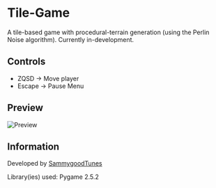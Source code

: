 # Tile-Game

A tile-based game with procedural-terrain generation (using the Perlin Noise algorithm). Currently in-development.

## Controls

- ZQSD -> Move player
- Escape -> Pause Menu

## Preview

![Preview](https://imgur.com/nNMuzor)

## Information

Developed by [SammygoodTunes](https://www.github.com/SammygoodTunes)

Library(ies) used: Pygame 2.5.2

